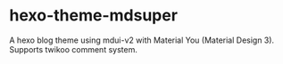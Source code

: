 # hexo-theme-mdsuper
A hexo blog theme using mdui-v2 with Material You (Material Design 3). Supports twikoo comment system.
